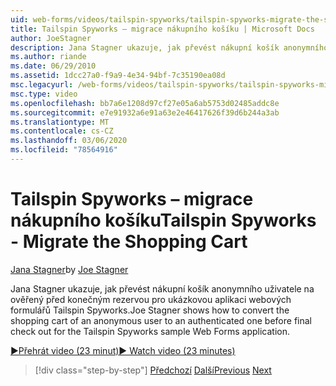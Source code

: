 ```yaml
---
uid: web-forms/videos/tailspin-spyworks/tailspin-spyworks-migrate-the-shopping-cart
title: Tailspin Spyworks – migrace nákupního košíku | Microsoft Docs
author: JoeStagner
description: Jana Stagner ukazuje, jak převést nákupní košík anonymního uživatele na ověřený před konečným rezervou pro ukázkový web F Tailspin Spyworks...
ms.author: riande
ms.date: 06/29/2010
ms.assetid: 1dcc27a0-f9a9-4e34-94bf-7c35190ea08d
msc.legacyurl: /web-forms/videos/tailspin-spyworks/tailspin-spyworks-migrate-the-shopping-cart
msc.type: video
ms.openlocfilehash: bb7a6e1208d97cf27e05a6ab5753d02485addc8e
ms.sourcegitcommit: e7e91932a6e91a63e2e46417626f39d6b244a3ab
ms.translationtype: MT
ms.contentlocale: cs-CZ
ms.lasthandoff: 03/06/2020
ms.locfileid: "78564916"
---
```

# <a name="tailspin-spyworks---migrate-the-shopping-cart"></a><span data-ttu-id="efb37-103">Tailspin Spyworks – migrace nákupního košíku</span><span class="sxs-lookup"><span data-stu-id="efb37-103">Tailspin Spyworks - Migrate the Shopping Cart</span></span>

<span data-ttu-id="efb37-104">[Jana Stagner](https://github.com/JoeStagner)</span><span class="sxs-lookup"><span data-stu-id="efb37-104">by [Joe Stagner](https://github.com/JoeStagner)</span></span>

<span data-ttu-id="efb37-105">Jana Stagner ukazuje, jak převést nákupní košík anonymního uživatele na ověřený před konečným rezervou pro ukázkovou aplikaci webových formulářů Tailspin Spyworks.</span><span class="sxs-lookup"><span data-stu-id="efb37-105">Joe Stagner shows how to convert the shopping cart of an anonymous user to an authenticated one before final check out for the Tailspin Spyworks sample Web Forms application.</span></span>

[<span data-ttu-id="efb37-106">&#9654;Přehrát video (23 minut)</span><span class="sxs-lookup"><span data-stu-id="efb37-106">&#9654; Watch video (23 minutes)</span></span>](https://channel9.msdn.com/Blogs/ASP-NET-Site-Videos/tailspin-spyworks-migrate-the-shopping-cart)

> [!div class="step-by-step"]
> <span data-ttu-id="efb37-107">[Předchozí](tailspin-spyworks-update-the-shopping-cart.md)
> [Další](tailspin-spyworks-final-check-out.md)</span><span class="sxs-lookup"><span data-stu-id="efb37-107">[Previous](tailspin-spyworks-update-the-shopping-cart.md)
[Next](tailspin-spyworks-final-check-out.md)</span></span>
